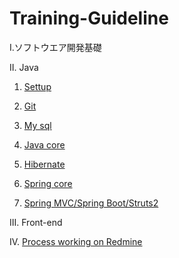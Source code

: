 # Training-Guideline
I.ソフトウエア開発基礎

II. Java
1. [Settup](https://docs.google.com/document/d/1Bhce_meNfVhBhtTsPDtclI0Fz56VjB8-g1gKqjKMats/edit?usp=sharing)

2. [Git](https://github.com/voiceJapan/TrainningGuide/blob/master/Git/git_tutorial.md)

3. [My sql](https://github.com/voiceJapan/TrainningGuide/blob/master/mysql/mysql.md)

4. [Java core](https://github.com/voiceJapan/TrainningGuide/blob/master/JavaCore/javacore_tutorial.md)

5. [Hibernate](https://github.com/voiceJapan/TrainningGuide/blob/master/Hibernate/hibernate_tutorial.md)

6. [Spring core](https://github.com/voiceJapan/TrainningGuide/blob/master/SpringCore/SpringCore_tutorial.md)

7. [Spring MVC/Spring Boot/Struts2](https://github.com/voiceJapan/TrainningGuide/blob/master/SpringMVC/SpringMVC_tutorial.md)

III. Front-end

IV. [Process working on Redmine](https://github.com/voiceJapan/TrainningGuide/blob/master/WorkingProcess/redmine/redmine.md)
